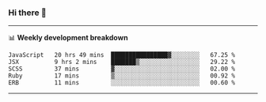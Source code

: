 ### Hi there 👋

-------

📊 **Weekly development breakdown**
<!--START_SECTION:waka-->
```text
JavaScript   20 hrs 49 mins  ████████████████▓░░░░░░░░   67.25 % 
JSX          9 hrs 2 mins    ███████▒░░░░░░░░░░░░░░░░░   29.22 % 
SCSS         37 mins         ▓░░░░░░░░░░░░░░░░░░░░░░░░   02.00 % 
Ruby         17 mins         ▒░░░░░░░░░░░░░░░░░░░░░░░░   00.92 % 
ERB          11 mins         ░░░░░░░░░░░░░░░░░░░░░░░░░   00.60 % 
```
<!--END_SECTION:waka-->
-------

<!--
**ashish-r/ashish-r** is a ✨ _special_ ✨ repository because its `README.md` (this file) appears on your GitHub profile.

Here are some ideas to get you started:

- 🔭 I’m currently working on ...
- 🌱 I’m currently learning ...
- 👯 I’m looking to collaborate on ...
- 🤔 I’m looking for help with ...
- 💬 Ask me about ...
- 📫 How to reach me: ...
- 😄 Pronouns: ...
- ⚡ Fun fact: ...
-->
